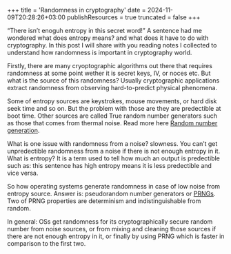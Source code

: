 +++
title = 'Randomness in cryptography'
date = 2024-11-09T20:28:26+03:00
publishResources = true
truncated = false
+++

“There isn’t enoguh entropy in this secret word!” A sentence had me wondered what does entropy means? and what does it have to do with cryptography. In this post I will share with you reading notes I collected to understand how randomness is important in cryptography world.

Firstly, there are many cryoptographic algorithms out there that requires randomness at some point wether it is secret keys, IV, or noces etc. But what is the source of this randomness? Usually cryptographic applications extract randomness from observing hard-to-predict physical phenomena.

Some of entropy sources are keystrokes, mouse movements, or hard disk seek time and so on. But the problem with those are they are predectible at boot time. Other sources are called True random number generators such as those that comes from thermal noise. Read more here [Random number generation](https://en.wikipedia.org/wiki/Random_number_generation).

What is one issue with randomness from a noise? slowness. You can’t get unpredectible randomness from a noise if there is not enough entropy in it. What is entropy? It is a term used to tell how much an output is predectible such as: this sentence has high entropy means it is less predectible and vice versa.

So how operating systems generate randomness in case of low noise from entropy source. Answer is: pseudorandom number generators or [PRNGs](https://en.wikipedia.org/wiki/Pseudorandom_number_generator). Two of PRNG properties are determinism and indistinguishable from random.

In general: OSs get randomness for its cryptographically secure random number from noise sources, or from mixing and cleaning those sources if there are not enough entropy in it, or finally by using PRNG which is faster in comparison to the first two.
